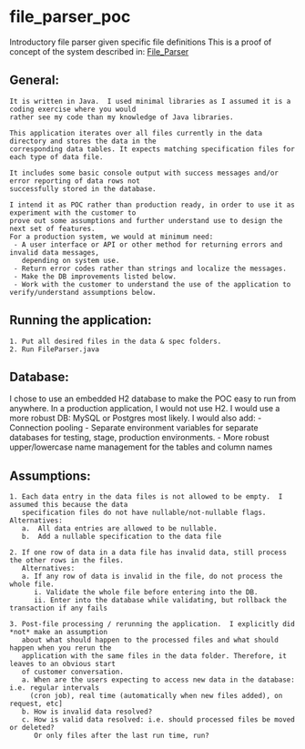 # file_parser_poc
Introductory file parser given specific file definitions
This is a proof of concept of the system described in: [File_Parser](https://gist.github.com/dmshann0n/6dfba5ebdebe1098d579)

## General:


    It is written in Java.  I used minimal libraries as I assumed it is a coding exercise where you would 
    rather see my code than my knowledge of Java libraries.

    This application iterates over all files currently in the data directory and stores the data in the 
    corresponding data tables. It expects matching specification files for each type of data file.

    It includes some basic console output with success messages and/or error reporting of data rows not 
    successfully stored in the database.

    I intend it as POC rather than production ready, in order to use it as experiment with the customer to 
    prove out some assumptions and further understand use to design the next set of features.
    For a production system, we would at minimum need:
     - A user interface or API or other method for returning errors and invalid data messages, 
       depending on system use.
     - Return error codes rather than strings and localize the messages.
     - Make the DB improvements listed below.
     - Work with the customer to understand the use of the application to verify/understand assumptions below.


## Running the application:
    1. Put all desired files in the data & spec folders.
    2. Run FileParser.java


## Database:
I chose to use an embedded H2 database to make the POC easy to run from anywhere.  In a production application, I would not use H2.
I would use a more robust DB: MySQL or Postgres most likely. I would also add:
    - Connection pooling
    - Separate environment variables for separate databases for testing, stage, production environments.
    - More robust upper/lowercase name management for the tables and column names


## Assumptions:
    1. Each data entry in the data files is not allowed to be empty.  I assumed this because the data 
       specification files do not have nullable/not-nullable flags. Alternatives:
       a.  All data entries are allowed to be nullable.
       b.  Add a nullable specification to the data file

    2. If one row of data in a data file has invalid data, still process the other rows in the files.
       Alternatives:
       a. If any row of data is invalid in the file, do not process the whole file.
          i. Validate the whole file before entering into the DB.
          ii. Enter into the database while validating, but rollback the transaction if any fails

    3. Post-file processing / rerunning the application.  I explicitly did *not* make an assumption 
       about what should happen to the processed files and what should happen when you rerun the 
       application with the same files in the data folder. Therefore, it leaves to an obvious start 
       of customer conversation.
       a. When are the users expecting to access new data in the database: i.e. regular intervals 
         (cron job), real time (automatically when new files added), on request, etc]
       b. How is invalid data resolved?
       c. How is valid data resolved: i.e. should processed files be moved or deleted?  
          Or only files after the last run time, run?

